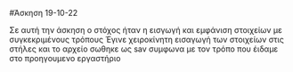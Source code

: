 #Άσκηση 19-10-22

Σε αυτή την άσκηση ο στόχος ήταν η εισγωγή και εμφάνιση στοιχείων με συγκεκριμένους τρόπους
Έγινε χειροκίνητη εισαγωγή των στοιχείων στις στήλες και το αρχείο σωθηκε ως sav συμφωνα με τον τρόπο που έιδαμε στο προηγουμενο εργαστήριο
